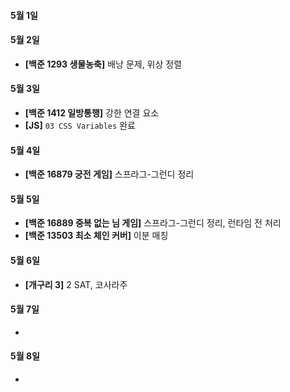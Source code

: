 #### 5월 1일

#### 5월 2일

- **[백준 1293 생물농축]** 배낭 문제, 위상 정렬

#### 5월 3일

- **[백준 1412 일방통행]** 강한 연결 요소
- **[JS]** `03 CSS Variables` 완료 

#### 5월 4일

- **[백준 16879 궁전 게임]** 스프라그-그런디 정리

#### 5월 5일

- **[백준 16889 중복 없는 님 게임]** 스프라그-그런디 정리, 런타임 전 처리
- **[백준 13503 최소 체인 커버]** 이분 매칭

#### 5월 6일

- **[개구리 3]** 2 SAT, 코사라주

#### 5월 7일

- 

#### 5월 8일

- 
